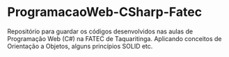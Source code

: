 # ProgramacaoWeb-CSharp-Fatec
Repositório para guardar os códigos desenvolvidos nas aulas de Programação Web (C#) na FATEC de Taquaritinga. Aplicando conceitos de Orientação a Objetos, alguns princípios SOLID etc.

